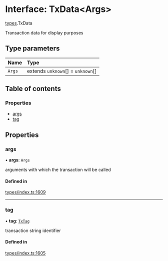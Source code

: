 # Interface: TxData<Args\>

[types](../wiki/types).TxData

Transaction data for display purposes

## Type parameters

| Name | Type |
| :------ | :------ |
| `Args` | extends `unknown`[] = `unknown`[] |

## Table of contents

### Properties

- [args](../wiki/types.TxData#args)
- [tag](../wiki/types.TxData#tag)

## Properties

### args

• **args**: `Args`

arguments with which the transaction will be called

#### Defined in

[types/index.ts:1609](https://github.com/PolymeshAssociation/polymesh-sdk/blob/07a4c5b0/src/types/index.ts#L1609)

___

### tag

• **tag**: [`TxTag`](../wiki/generated.types#txtag)

transaction string identifier

#### Defined in

[types/index.ts:1605](https://github.com/PolymeshAssociation/polymesh-sdk/blob/07a4c5b0/src/types/index.ts#L1605)
